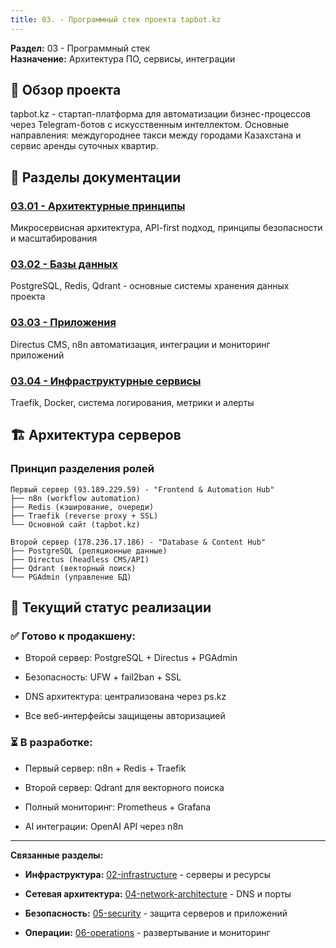 ```yaml
---
title: 03. - Программный стек проекта tapbot.kz
---
```


**Раздел:** 03 - Программный стек\
**Назначение:** Архитектура ПО, сервисы, интеграции

## 🎯 Обзор проекта

tapbot.kz - стартап-платформа для автоматизации бизнес-процессов через Telegram-ботов с искусственным интеллектом. Основные направления: междугороднее такси между городами Казахстана и сервис аренды суточных квартир.

## 📁 Разделы документации

### [03\.01 - Архитектурные принципы](./03-01-architecture/README)

Микросервисная архитектура, API-first подход, принципы безопасности и масштабирования

### [03\.02 - Базы данных](./03-02-databases/README)

PostgreSQL, Redis, Qdrant - основные системы хранения данных проекта

### [03\.03 - Приложения](./03-03-applications/README)

Directus CMS, n8n автоматизация, интеграции и мониторинг приложений

### [03\.04 - Инфраструктурные сервисы](./03-04-infrastructure-services/README)

Traefik, Docker, система логирования, метрики и алерты

## 🏗️ Архитектура серверов

### Принцип разделения ролей

```
Первый сервер (93.189.229.59) - "Frontend & Automation Hub"
├── n8n (workflow automation)          
├── Redis (кэширование, очереди)       
├── Traefik (reverse proxy + SSL)      
└── Основной сайт (tapbot.kz)

Второй сервер (178.236.17.186) - "Database & Content Hub"
├── PostgreSQL (реляционные данные)
├── Directus (headless CMS/API)
├── Qdrant (векторный поиск)
└── PGAdmin (управление БД)
```

## 🚀 Текущий статус реализации

### ✅ Готово к продакшену:

-  Второй сервер: PostgreSQL + Directus + PGAdmin

-  Безопасность: UFW + fail2ban + SSL

-  DNS архитектура: централизована через ps.kz

-  Все веб-интерфейсы защищены авторизацией

### ⏳ В разработке:

-  Первый сервер: n8n + Redis + Traefik

-  Второй сервер: Qdrant для векторного поиска

-  Полный мониторинг: Prometheus + Grafana

-  AI интеграции: OpenAI API через n8n

---

**Связанные разделы:**

-  **Инфраструктура:** [02-infrastructure](./../02-infrastructure/README) - серверы и ресурсы

-  **Сетевая архитектура:** [04-network-architecture](./../04-network-architecture/README) - DNS и порты

-  **Безопасность:** [05-security](./../05-security/README) - защита серверов и приложений

-  **Операции:** [06-operations](./../06-operations/README) - развертывание и мониторинг